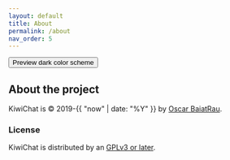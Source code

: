 ```yaml
---
layout: default
title: About
permalink: /about
nav_order: 5
---
```

<button class="btn js-toggle-dark-mode">Preview dark color scheme</button>

<script>
const toggleDarkMode = document.querySelector('.js-toggle-dark-mode');

jtd.addEvent(toggleDarkMode, 'click', function(){
  if (jtd.getTheme() === 'dark') {
    jtd.setTheme('light');
    toggleDarkMode.textContent = 'Preview dark color scheme';
  } else {
    jtd.setTheme('dark');
    toggleDarkMode.textContent = 'Return to the light side';
  }
});
</script>


## About the project

KiwiChat is &copy; 2019-{{ "now" | date: "%Y" }} by [Oscar BaiatRau](http://showchat.tk).

### License

KiwiChat is distributed by an [GPLv3 or later](http://www.gnu.org/licenses/gpl-3.0.html).
